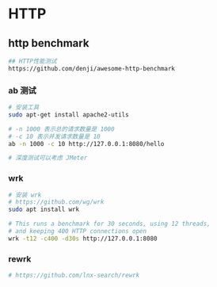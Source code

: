 # HTTP

## http benchmark

```sh
## HTTP性能测试
https://github.com/denji/awesome-http-benchmark
```

### ab 测试

```sh
# 安装工具
sudo apt-get install apache2-utils

# -n 1000 表示总的请求数量是 1000
# -c 10 表示并发请求数量是 10
ab -n 1000 -c 10 http://127.0.0.1:8080/hello

# 深度测试可以考虑 JMeter
```

### wrk

```sh
# 安装 wrk
# https://github.com/wg/wrk
sudo apt install wrk

# This runs a benchmark for 30 seconds, using 12 threads,
# and keeping 400 HTTP connections open
wrk -t12 -c400 -d30s http://127.0.0.1:8080
```

### rewrk

```sh
# https://github.com/lnx-search/rewrk
```

